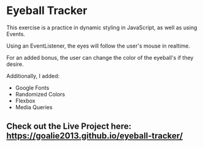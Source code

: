 # Eyeball Tracker

This exercise is a practice in dynamic styling in JavaScript, as well as using Events.

Using an EventListener, the eyes will follow the user's mouse in realtime.

For an added bonus, the user can change the color of the eyeball's if they desire.

Additionally, I added:
- Google Fonts
- Randomized Colors
- Flexbox
- Media Queries

## Check out the Live Project here: https://goalie2013.github.io/eyeball-tracker/

